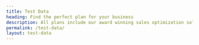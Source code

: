 ```yaml
---
title: Test Data
heading: Find the perfect plan for your business
description: All plans include our award winning sales optimization solution to track your sales in real time.
permalink: /test-data/
layout: test-data
---
```

